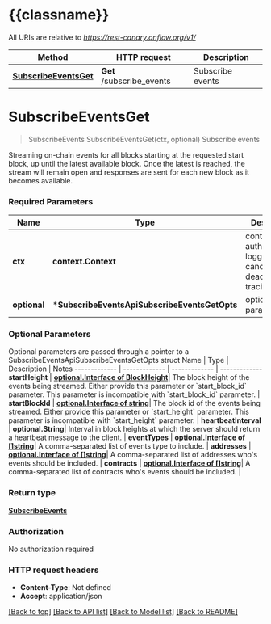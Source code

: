# {{classname}}

All URIs are relative to *https://rest-canary.onflow.org/v1/*

Method | HTTP request | Description
------------- | ------------- | -------------
[**SubscribeEventsGet**](SubscribeEventsApi.md#SubscribeEventsGet) | **Get** /subscribe_events | Subscribe events

# **SubscribeEventsGet**
> SubscribeEvents SubscribeEventsGet(ctx, optional)
Subscribe events

Streaming on-chain events for all blocks starting at the requested start block, up until the latest available block. Once the latest is reached, the stream will remain open and responses are sent for each new block as it becomes available.

### Required Parameters

Name | Type | Description  | Notes
------------- | ------------- | ------------- | -------------
 **ctx** | **context.Context** | context for authentication, logging, cancellation, deadlines, tracing, etc.
 **optional** | ***SubscribeEventsApiSubscribeEventsGetOpts** | optional parameters | nil if no parameters

### Optional Parameters
Optional parameters are passed through a pointer to a SubscribeEventsApiSubscribeEventsGetOpts struct
Name | Type | Description  | Notes
------------- | ------------- | ------------- | -------------
 **startHeight** | [**optional.Interface of BlockHeight**](.md)| The block height of the events being streamed. Either provide this parameter or &#x60;start_block_id&#x60; parameter. This parameter is incompatible with &#x60;start_block_id&#x60; parameter. | 
 **startBlockId** | [**optional.Interface of string**](.md)| The block id of the events being streamed. Either provide this parameter or &#x60;start_height&#x60; parameter. This parameter is incompatible with &#x60;start_height&#x60; parameter. | 
 **heartbeatInterval** | **optional.String**| Interval in block heights at which the server should return a heartbeat message to the client. | 
 **eventTypes** | [**optional.Interface of []string**](string.md)| A comma-separated list of events type to include. | 
 **addresses** | [**optional.Interface of []string**](string.md)| A comma-separated list of addresses who&#x27;s events should be included. | 
 **contracts** | [**optional.Interface of []string**](string.md)| A comma-separated list of contracts who&#x27;s events should be included. | 

### Return type

[**SubscribeEvents**](SubscribeEvents.md)

### Authorization

No authorization required

### HTTP request headers

 - **Content-Type**: Not defined
 - **Accept**: application/json

[[Back to top]](#) [[Back to API list]](../README.md#documentation-for-api-endpoints) [[Back to Model list]](../README.md#documentation-for-models) [[Back to README]](../README.md)

